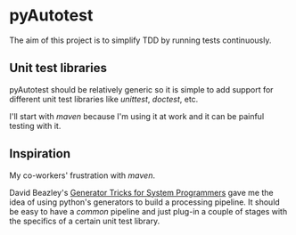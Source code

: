 # pyAutotest

The aim of this project is to simplify TDD by running tests continuously.

## Unit test libraries

pyAutotest should be relatively generic so it is simple to add support for different unit test libraries like _unittest_, _doctest_, etc.

I'll start with _maven_ because I'm using it at work and it can be painful testing with it.

## Inspiration

My co-workers' frustration with _maven_.

David Beazley's [Generator Tricks for System Programmers](http://www.dabeaz.com/generators/) gave me the idea of using python's generators to build a processing pipeline. It should be easy to have a _common_ pipeline and just plug-in a couple of stages with the specifics of a certain unit test library.

